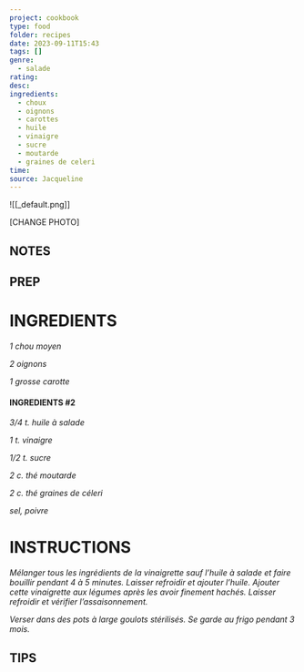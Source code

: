 ```yaml
---
project: cookbook
type: food
folder: recipes
date: 2023-09-11T15:43
tags: []
genre:
  - salade
rating: 
desc: 
ingredients:
  - choux
  - oignons
  - carottes
  - huile
  - vinaigre
  - sucre
  - moutarde
  - graines de celeri
time: 
source: Jacqueline
---
```


![[_default.png]]

[CHANGE PHOTO]


## NOTES




## PREP


# INGREDIENTS

_1 chou moyen_

_2 oignons_

_1 grosse carotte_


#### INGREDIENTS #2

_3/4 t. huile à salade_

_1 t. vinaigre_

_1/2 t. sucre_

_2 c. thé moutarde_

_2 c. thé graines de céleri_

_sel, poivre_



# INSTRUCTIONS

_Mélanger tous les ingrédients de la vinaigrette_
_sauf l’huile à salade et faire bouillir pendant_
_4 à 5 minutes. Laisser refroidir et ajouter_
_l’huile. Ajouter cette vinaigrette aux légumes_
_après les avoir finement hachés. Laisser_
_refroidir et vérifier l’assaisonnement._

_Verser dans des pots à large goulots stérilisés._
_Se garde au frigo pendant 3 mois._

## TIPS



